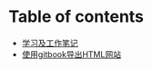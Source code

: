 # Table of contents

* [学习及工作笔记](README.md)
* [使用gitbook导出HTML网站](shi-yong-gitbook-dao-chu-html-wang-zhan.md)

